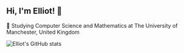 ## Hi, I'm Elliot! 👋

📖 Studying Computer Science and Mathematics at The University of Manchester, United Kingdom <br/>

![Elliot's GitHub stats](https://github-readme-stats.vercel.app/api?username=elliotehc&show_icons=true&theme=radical)
<!--
**elliotehc/elliotehc** is a ✨ _special_ ✨ repository because its `README.md` (this file) appears on your GitHub profile.

Here are some ideas to get you started:

- 🔭 I’m currently working on ...
- 🌱 I’m currently learning ...
- 👯 I’m looking to collaborate on ...
- 🤔 I’m looking for help with ...
- 💬 Ask me about ...
- 📫 How to reach me: ...
- 😄 Pronouns: ...
- ⚡ Fun fact: ...
-->
